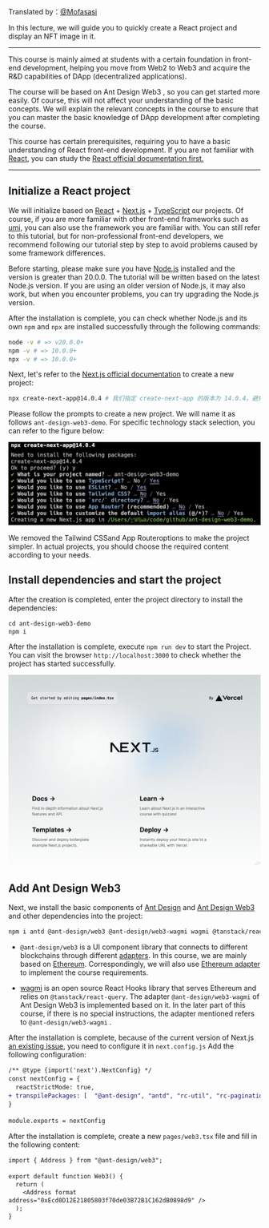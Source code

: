Translated by：[@Mofasasi](https://x.com/mofasasi)

In this lecture, we will guide you to quickly create a React project and display an NFT image in it.

---

This course is mainly aimed at students with a certain foundation in front-end development, helping you move from Web2 to Web3 and acquire the R&D capabilities of DApp (decentralized applications).

The course will be based on Ant Design Web3 , so you can get started more easily. Of course, this will not affect your understanding of the basic concepts. We will explain the relevant concepts in the course to ensure that you can master the basic knowledge of DApp development after completing the course.

This course has certain prerequisites, requiring you to have a basic understanding of React front-end development. If you are not familiar with [React](https://react.dev/), you can study the [React official documentation first.](https://react.dev/learn)

---

## Initialize a React project

We will initialize based on [React](https://react.dev/) + [Next.js](https://nextjs.org/) + [TypeScript](https://www.typescriptlang.org/) our projects. Of course, if you are more familiar with other front-end frameworks such as [umi](https://umijs.org/), you can also use the framework you are familiar with. You can still refer to this tutorial, but for non-professional front-end developers, we recommend following our tutorial step by step to avoid problems caused by some framework differences.

Before starting, please make sure you have [Node.js](https://nodejs.org/) installed and the version is greater than 20.0.0. The tutorial will be written based on the latest Node.js version. If you are using an older version of Node.js, it may also work, but when you encounter problems, you can try upgrading the Node.js version.

After the installation is complete, you can check whether Node.js and its own `npm` and `npx` are installed successfully through the following commands:

```bash
node -v # => v20.0.0+
npm -v # => 10.0.0+
npx -v # => 10.0.0+
```

Next, let's refer to the [Next.js official documentation](https://nextjs.org/docs/getting-started/installation) to create a new project:

```bash
npx create-next-app@14.0.4 # 我们指定 create-next-app 的版本为 14.0.4，避免升级带来的差异影响教程的细节
```

Please follow the prompts to create a new project. We will name it as follows `ant-design-web3-demo`. For specific technology stack selection, you can refer to the figure below:

![img](./img/init-next.png)

We removed the Tailwind CSSand App Routeroptions to make the project simpler. In actual projects, you should choose the required content according to your needs.

## Install dependencies and start the project

After the creation is completed, enter the project directory to install the dependencies:

```base
cd ant-design-web3-demo
npm i
```

After the installation is complete, execute `npm run dev` to start the Project. You can visit the browser `http://localhost:3000` to check whether the project has started successfully.

![img2](./img/next-init-page.png)

## Add Ant Design Web3

Next, we install the basic components of [Ant Design](https://ant.design/) and [Ant Design Web3](https://web3.ant.design/) and other dependencies into the project:

```bash
npm i antd @ant-design/web3 @ant-design/web3-wagmi wagmi @tanstack/react-query --save
```

- `@ant-design/web3` is a UI component library that connects to different blockchains through different [adapters](../guide/adapter.zh-CN.md). In this course, we are mainly based on [Ethereum](https://ethereum.org/zh/). Correspondingly, we will also use [Ethereum adapter](../../packages/web3/src/wagmi/index.zh-CN.md) to implement the course requirements.

- [wagmi](https://wagmi.sh/) is an open source React Hooks library that serves Ethereum and relies on `@tanstack/react-query`. The adapter `@ant-design/web3-wagmi` of Ant Design Web3 is implemented based on it. In the later part of this course, if there is no special instructions, the adapter mentioned refers to `@ant-design/web3-wagmi` .

After the installation is complete, because of the current version of Next.js [an existing issue](https://github.com/ant-design/ant-design/issues/46053), you need to configure it in `next.config.js` Add the following configuration:

```diff
/** @type {import('next').NextConfig} */
const nextConfig = {
  reactStrictMode: true,
+ transpilePackages: [  "@ant-design", "antd", "rc-util", "rc-pagination", "rc-picker" ],
}

module.exports = nextConfig
```

After the installation is complete, create a new `pages/web3.tsx` file and fill in the following content:

```tsx | pure
import { Address } from "@ant-design/web3";

export default function Web3() {
  return (
    <Address format address="0xEcd0D12E21805803f70de03B72B1C162dB0898d9" />
  );
}
```


